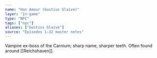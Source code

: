 ```yaml
---
name: "Han Amour (Gustius Glaive)"
layer: "In-game"
type: "NPC"
tags: ["npc"]
aliases: ["Gustius Glaive"]
source: "Episodes 1–32 master notes"
---
```

Vampire ex-boss of the Carnium; sharp name, sharper teeth. Often found around [[Reichshaven]].
